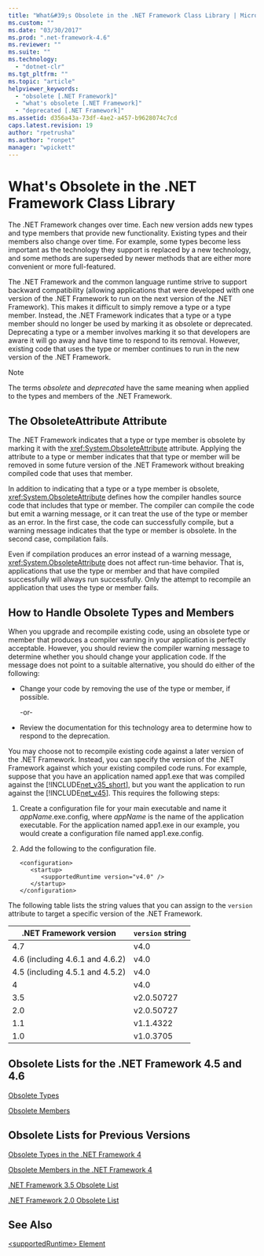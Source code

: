 ```yaml
---
title: "What&#39;s Obsolete in the .NET Framework Class Library | Microsoft Docs"
ms.custom: ""
ms.date: "03/30/2017"
ms.prod: ".net-framework-4.6"
ms.reviewer: ""
ms.suite: ""
ms.technology: 
  - "dotnet-clr"
ms.tgt_pltfrm: ""
ms.topic: "article"
helpviewer_keywords: 
  - "obsolete [.NET Framework]"
  - "what's obsolete [.NET Framework]"
  - "deprecated [.NET Framework]"
ms.assetid: d356a43a-73df-4ae2-a457-b9628074c7cd
caps.latest.revision: 19
author: "rpetrusha"
ms.author: "ronpet"
manager: "wpickett"
---
```

# What&#39;s Obsolete in the .NET Framework Class Library
The .NET Framework changes over time. Each new version adds new types and type members that provide new functionality. Existing types and their members also change over time. For example, some types become less important as the technology they support is replaced by a new technology, and some methods are superseded by newer methods that are either more convenient or more full-featured.  
  
 The .NET Framework and the common language runtime strive to support backward compatibility (allowing applications that were developed with one version of the .NET Framework to run on the next version of the .NET Framework). This makes it difficult to simply remove a type or a type member. Instead, the .NET Framework indicates that a type or a type member should no longer be used by marking it as obsolete or deprecated. Deprecating a type or a member involves marking it so that developers are aware it will go away and have time to respond to its removal. However, existing code that uses the type or member continues to run in the new version of the .NET Framework.  
  
> [!NOTE]
>  The terms *obsolete* and *deprecated* have the same meaning when applied to the types and members of the .NET Framework.  
  
## The ObsoleteAttribute Attribute  
 The .NET Framework indicates that a type or type member is obsolete by marking it with the <xref:System.ObsoleteAttribute> attribute. Applying the attribute to a type or member indicates that that type or member will be removed in some future version of the .NET Framework without breaking compiled code that uses that member.  
  
 In addition to indicating that a type or a type member is obsolete, <xref:System.ObsoleteAttribute> defines how the compiler handles source code that includes that type or member. The compiler can compile the code but emit a warning message, or it can treat the use of the type or member as an error. In the first case, the code can successfully compile, but a warning message indicates that the type or member is obsolete. In the second case, compilation fails.  
  
 Even if compilation produces an error instead of a warning message, <xref:System.ObsoleteAttribute> does not affect run-time behavior. That is, applications that use the type or member and that have compiled successfully will always run successfully. Only the attempt to recompile an application that uses the type or member fails.  
  
## How to Handle Obsolete Types and Members  
 When you upgrade and recompile existing code, using an obsolete type or member that produces a compiler warning in your application is perfectly acceptable. However, you should review the compiler warning message to determine whether you should change your application code. If the message does not point to a suitable alternative, you should do either of the following:  
  
-   Change your code by removing the use of the type or member, if possible.  
  
     -or-  
  
-   Review the documentation for this technology area to determine how to respond to the deprecation.  
  
 You may choose not to recompile existing code against a later version of the .NET Framework. Instead, you can specify the version of the .NET Framework against which your existing compiled code runs. For example, suppose that you have an application named app1.exe that was compiled against the [!INCLUDE[net_v35_short](../../../includes/net-v35-short-md.md)], but you want the application to run against the [!INCLUDE[net_v45](../../../includes/net-v45-md.md)]. This requires the following steps:  
  
1.  Create a configuration file for your main executable and name it *appName*.exe.config, where *appName* is the name of the application executable. For the application named app1.exe in our example, you would create a configuration file named app1.exe.config.  
  
2.  Add the following to the configuration file.  
  
    ```  
    <configuration>  
       <startup>   
          <supportedRuntime version="v4.0" />  
       </startup>  
    </configuration>  
    ```  
  
 The following table lists the string values that you can assign to the `version` attribute to target a specific version of the .NET Framework.  
  
|.NET Framework version|`version` string|
|-|-|  
|4.7|v4.0|  
|4.6 (including 4.6.1 and 4.6.2)|v4.0|  
|4.5 (including 4.5.1 and 4.5.2)|v4.0|  
|4|v4.0|  
|3.5|v2.0.50727|  
|2.0|v2.0.50727|  
|1.1|v1.1.4322|  
|1.0|v1.0.3705|  
  
## Obsolete Lists for the .NET Framework 4.5 and 4.6  
 [Obsolete Types](../../../docs/framework/whats-new/obsolete-types.md)  
  
 [Obsolete Members](../../../docs/framework/whats-new/obsolete-members.md)  
  
## Obsolete Lists for Previous Versions  
 [Obsolete Types in the .NET Framework 4](http://go.microsoft.com/fwlink/?LinkId=224224)  
  
 [Obsolete Members in the .NET Framework 4](http://go.microsoft.com/fwlink/?LinkId=224227)  
  
 [.NET Framework 3.5 Obsolete List](http://go.microsoft.com/fwlink/?LinkId=163710)  
  
 [.NET Framework 2.0 Obsolete List](http://go.microsoft.com/fwlink/?LinkID=125264)  
  
## See Also  
 [\<supportedRuntime> Element](../../../docs/framework/configure-apps/file-schema/startup/supportedruntime-element.md)